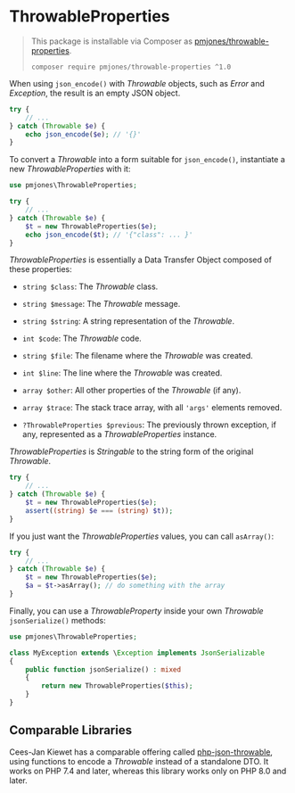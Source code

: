 # ThrowableProperties

> This package is installable via Composer as
> [pmjones/throwable-properties](https://packagist.org/packages/pmjones/throwable-properties).
> 
> ```
> composer require pmjones/throwable-properties ^1.0
> ```

When using `json_encode()` with _Throwable_ objects, such as _Error_ and
_Exception_, the result is an empty JSON object.

```php
try {
    // ...
} catch (Throwable $e) {
    echo json_encode($e); // '{}'
}
```

To convert a _Throwable_ into a form suitable for `json_encode()`, instantiate a
new _ThrowableProperties_ with it:

```php
use pmjones\ThrowableProperties;

try {
    // ...
} catch (Throwable $e) {
    $t = new ThrowableProperties($e);
    echo json_encode($t); // '{"class": ... }'
}
```

_ThrowableProperties_ is essentially a Data Transfer Object composed of these
properties:

- `string $class`: The _Throwable_ class.

- `string $message`: The _Throwable_ message.

- `string $string`: A string representation of the _Throwable_.

- `int $code`: The _Throwable_ code.

- `string $file`: The filename where the _Throwable_ was
  created.

- `int $line`: The line where the _Throwable_ was created.

- `array $other`: All other properties of the _Throwable_ (if
  any).

- `array $trace`: The stack trace array, with all `'args'`
  elements removed.

- `?ThrowableProperties $previous`: The previously thrown
  exception, if any, represented as a _ThrowableProperties_ instance.

_ThrowableProperties_ is _Stringable_ to the string form of the original
_Throwable_.

```php
try {
    // ...
} catch (Throwable $e) {
    $t = new ThrowableProperties($e);
    assert((string) $e === (string) $t));
}
```

If you just want the _ThrowableProperties_ values, you can call `asArray()`:

```php
try {
    // ...
} catch (Throwable $e) {
    $t = new ThrowableProperties($e);
    $a = $t->asArray(); // do something with the array
}
```

Finally, you can use a _ThrowableProperty_ inside your own _Throwable_
`jsonSerialize()` methods:

```php
use pmjones\ThrowableProperties;

class MyException extends \Exception implements JsonSerializable
{
    public function jsonSerialize() : mixed
    {
        return new ThrowableProperties($this);
    }
}
```


## Comparable Libraries

Cees-Jan Kiewet has a comparable offering called
[php-json-throwable](https://github.com/WyriHaximus/php-json-throwable),
using functions to encode a _Throwable_ instead of a standalone DTO. It works
on PHP 7.4 and later, whereas this library works only on PHP 8.0 and later.
